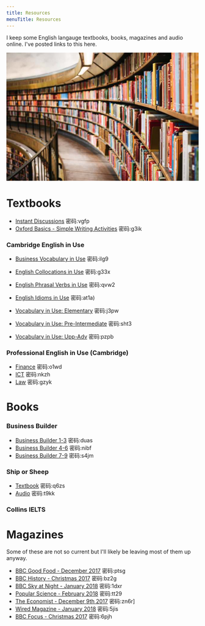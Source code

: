 ```yaml
---
title: Resources
menuTitle: Resources
---
```


I keep some English langauge textbooks, books, magazines and audio online. I've posted links to this here.

![Books](./books.jpg)

# Textbooks

* [Instant Discussions](https://pan.baidu.com/s/1sNeR8FiCXFdv-IQJwBOsZA)  密码:vgfp
* [Oxford Basics - Simple Writing Activities](https://pan.baidu.com/s/1QfzTWCw19fccvEhqKqJ9mg)  密码:g3ik

### Cambridge English in Use

* [Business Vocabulary in Use](https://pan.baidu.com/s/1vFJAYeCVxiEvAlt_dOCzeA)  密码:ilg9
* [English Collocations in Use](https://pan.baidu.com/s/1TLn1SKwO8onXxrmSkegHcA)  密码:g33x
* [English Phrasal Verbs in Use](https://pan.baidu.com/s/1dlPswkAiGLhOBAwwIdQ7eQ)  密码:qvw2
* [English Idioms in Use](https://pan.baidu.com/s/1p0S-kqkEvSdc9dnUavXiOw)  密码:at1a)

* [Vocabulary in Use: Elementary](https://pan.baidu.com/s/1C5BWCMo_KwYbSXTecxdBsw)  密码:j3pw
* [Vocabulary in Use: Pre-Intermediate](https://pan.baidu.com/s/1szuYbHsgXRH5b73W8Hgqyg)  密码:sht3
* [Vocabulary in Use: Upp-Adv](https://pan.baidu.com/s/1kv32ln5UCodCqd8Wxja6iQ)  密码:pzpb

### Professional English in Use (Cambridge)

* [Finance](https://pan.baidu.com/s/16Zp5AWFtImicn6NOELlMIA)  密码:o1wd
* [ICT](https://pan.baidu.com/s/1boL3c9LakfYr48lVc_q95Q)  密码:nkzh
* [Law](https://pan.baidu.com/s/1pqSmHz7OouTI2b8bkvvITw)  密码:gzyk

# Books

### Business Builder

* [Business Builder 1-3](https://pan.baidu.com/s/1wsodtfYcl7QfecmElHOjMA)  密码:duas
* [Business Builder 4-6](https://pan.baidu.com/s/1qzYu_Cje4IZKS9QtZ0Od2g)  密码:nibf
* [Business Builder 7-9](https://pan.baidu.com/s/19I3nszFoMhVb2cc69gfV8A)  密码:s4jm

### Ship or Sheep

* [Textbook](https://pan.baidu.com/s/1uHeVnxFV0gAbvs3XVkvHiw)  密码:q6zs
* [Audio](链接:https://pan.baidu.com/s/1_wJDgleGl_EBu-hJLGbPfg)  密码:t9kk

### Collins IELTS


# Magazines

Some of these are not so current but I'll likely be leaving most of them up anyway.

* [BBC Good Food - December 2017](https://pan.baidu.com/s/1zNhrXhNfS0igvBkl-n9O_Q)  密码:ptsg
* [BBC History - Christmas 2017](https://pan.baidu.com/s/1eIgTeARtWMGXAdvQrw1ZQA)  密码:bz2g
* [BBC Sky at Night - January 2018](https://pan.baidu.com/s/1Bi9lakoAEiSU8yHkXYcFwQ)  密码:1dxr
* [Popular Science - February 2018](https://pan.baidu.com/s/1_CYqyZUfqfKXKta00bMx3A)  密码:tt29
* [The Economist - December 9th 2017](https://pan.baidu.com/s/1feJtUF0YW8x6oMpQ6M0kUg)  密码:zn6r]
* [Wired Magazine - January 2018](https://pan.baidu.com/s/1aFWWtIiMJin8FYsSv1wEpQ) 密码:5jis
* [BBC Focus - Christmas 2017](https://pan.baidu.com/s/1FxIwsX9P1PrbMxjIYdh0fw)  密码:6pjh
